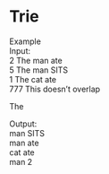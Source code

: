 # Trie<br />
Example <br />
Input:<br />
2 The man ate<br />
5 The man SITS<br />
1 The cat ate<br />
777 This doesn’t overlap<br />
  
The  
  
Output:<br />
man SITS<br />
man ate<br />
cat ate<br />
man 2<br />

